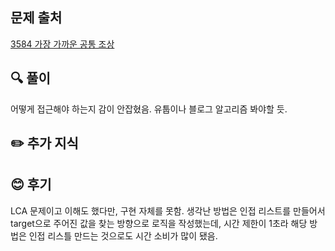 ## 문제 출처

<a href="https://www.acmicpc.net/problem/3584" rel="nofollow">3584 가장 가까운 공통 조상</a>

## 🔍 풀이
어떻게 접근해야 하는지 감이 안잡혔음. 유툽이나 블로그 알고리즘 봐야할 듯.

## ✏️ 추가 지식


## 😊 후기
LCA 문제이고 이해도 했다만, 구현 자체를 못함.
생각난 방법은 인접 리스트를 만들어서 target으로 주어진 값을 찾는 방향으로 로직을 작성했는데, 시간 제한이 1초라 해당 방법은 인접 리스틀 만드는 것으로도 시간 소비가 많이 됐음.
